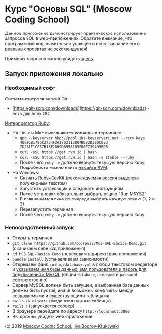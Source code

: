 # Курс "Основы SQL" (Moscow Coding School)

Данное приложение демонстрирует практическое использование запросов SQL в web-приложениях. Обратите внимание, что программный код значительно упрощён и использование его в реальных проектах не рекомендуется! 

Примеры запросов можно увидеть [здесь](https://github.com/bodrovis/MCS-SQL-Basics-Demo/blob/master/app/controllers/users_controller.rb).

## Запуск приложения локально

### Необходимый софт

Система контроля версий Git:

* [https://git-scm.com/downloads](https://git-scm.com/downloads) - есть для всех ОС

[Интерпретатор Ruby](https://www.ruby-lang.org/en/downloads/):

* На Linux и Mac выполняются команды в терминале:
  + `gpg --keyserver hkp://pool.sks-keyservers.net --recv-keys 409B6B1796C275462A1703113804BB82D39DC0E3 7D2BAF1CF37B13E2069D6956105BD0E739499BDB`
  + `curl -sSL https://get.rvm.io | bash`
  + `curl -sSL https://get.rvm.io | bash -s stable --ruby`
  + После чего `ruby -v` должно вернуть текущую версию Ruby. Подробности можно найти [на сайте RVM](https://rvm.io/rvm/install).
* На Windows:
  + [Скачать Ruby+DevKit](https://rubyinstaller.org/downloads/) (рекомендуемая версия выделена полужирным текстом)
  + Запустить установщик и следовать инструкциям
  + После установки обязательно выбрать опцию "Run MSYS2"
  + В появившемся окне по очереди выбрать каждую опцию (1, 2 и 3)
  + Перезапустить терминал
  + После чего `ruby -v` должно вернуть текущую версию Ruby
  
### Непосредственный запуск

* Открыть терминал
* `git clone https://github.com/bodrovis/MCS-SQL-Basics-Demo.git` (скачиваем себе код приложения)
* `cd MCS-SQL-Basics-Demo` (переходим в директорию приложения)
* `bundle install` (устанавливаем зависимости)
* Открываем файл `config/database.yml` в любом текстовом редакторе и [указываем имя базы данных, имя пользователя и пароль для подключения к MySQL](https://github.com/bodrovis/MCS-SQL-Basics-Demo/blob/master/config/database.yml#L9) (опции `database`, `username` и `password` соответственно)
* Сервер MySQL должен быть запущен, а выбранная база данных должна быть пустой, иначе возможны конфликты между создаваемыми и существующими таблицами
* `rails db:migrate` (создаются нужные таблицы)
* `rails s` (запускается сервер)
* В браузере перейдите по адресу `http://localhost:3000`
* Вы должны увидеть web-приложение

(c) 2019 [Moscow Coding School](https://moscoding.ru), [Ilya Bodrov-Krukowski](http://bodrovis.tech/)